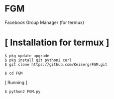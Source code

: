 # FGM
Facebook Group Manager (for termux)

# [ Installation for termux ]
```
$ pkg update upgrade
$ pkg install git python2 curl
$ git clone https://github.com/Keiserg/FGM.git

$ cd FGM
```
 [ Running ]
```
$ python2 FGM.py
